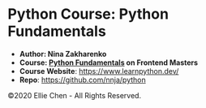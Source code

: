 # Python Course: Python Fundamentals

- **Author: Nina Zakharenko**
- **Course: [Python Fundamentals](https://frontendmasters.com/courses/python/) on Frontend Masters**
- **Course Website**: https://www.learnpython.dev/
- **Repo**: https://github.com/nnja/python

©2020 Ellie Chen - All Rights Reserved.
